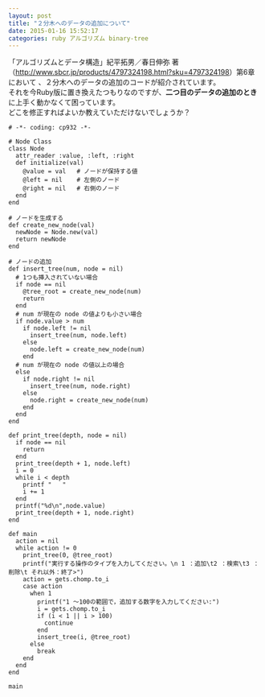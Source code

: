 ```yaml
---
layout: post
title: "２分木へのデータの追加について"
date: 2015-01-16 15:52:17
categories: ruby アルゴリズム binary-tree
---
```

<p>「アルゴリズムとデータ構造」紀平拓男／春日伸弥 著 （<a href="http://www.sbcr.jp/products/4797324198.html?sku=4797324198" rel="nofollow">http://www.sbcr.jp/products/4797324198.html?sku=4797324198</a>）第6章において 、２分木へのデータの追加のコードが紹介されています。<br>
それを今Ruby版に置き換えたつもりなのですが、<strong>二つ目のデータの追加のとき</strong>に上手く動かなくて困っています。<br>
どこを修正すればよいか教えていただけないでしょうか？</p>

<pre><code># -*- coding: cp932 -*-

# Node Class
class Node
  attr_reader :value, :left, :right
  def initialize(val)
    @value = val   # ノードが保持する値
    @left = nil    # 左側のノード
    @right = nil   # 右側のノード
  end 
end

# ノードを生成する
def create_new_node(val)
  newNode = Node.new(val)
  return newNode
end

# ノードの追加
def insert_tree(num, node = nil)
  # 1つも挿入されていない場合
  if node == nil
    @tree_root = create_new_node(num)
    return
  end 
  # num が現在の node の値よりも小さい場合
  if node.value &gt; num
    if node.left != nil
      insert_tree(num, node.left)
    else
      node.left = create_new_node(num)
    end
  # num が現在の node の値以上の場合
  else
    if node.right != nil
      insert_tree(num, node.right)
    else
      node.right = create_new_node(num)
    end
  end
end

def print_tree(depth, node = nil)
  if node == nil
    return
  end
  print_tree(depth + 1, node.left)
  i = 0
  while i &lt; depth
    printf "   "
    i += 1
  end
  printf("%d\n",node.value)
  print_tree(depth + 1, node.right)
end

def main
  action = nil
  while action != 0
    print_tree(0, @tree_root)
    printf("実行する操作のタイプを入力してください。\n 1 ：追加\t2 ：検索\t3 ：削除\t それ以外：終了&gt;")
    action = gets.chomp.to_i
    case action
      when 1
        printf("1 ～100の範囲で，追加する数字を入力してください:")
        i = gets.chomp.to_i
        if (i &lt; 1 || i &gt; 100)
          continue
        end
        insert_tree(i, @tree_root)
      else
        break
    end
  end
end

main
</code></pre>
